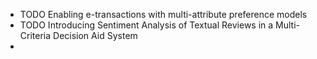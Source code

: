 - TODO Enabling e-transactions with multi-attribute preference models
- TODO Introducing Sentiment Analysis of Textual Reviews in a Multi-Criteria Decision Aid System
-